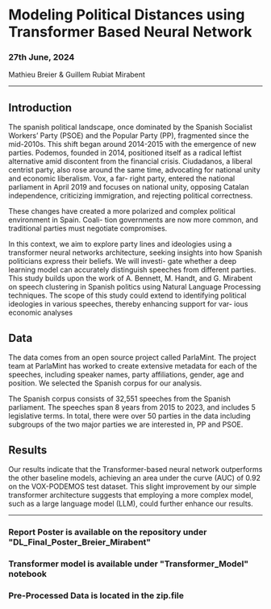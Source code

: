 # Modeling Political Distances using Transformer Based Neural Network

### 27th June, 2024
Mathieu Breier & Guillem Rubiat Mirabent
__________

## Introduction
The spanish political landscape, once dominated by the Spanish Socialist Workers’ Party (PSOE)
and the Popular Party (PP), fragmented since the mid-2010s. This shift began around 2014-2015
with the emergence of new parties. Podemos, founded in 2014, positioned itself as a radical
leftist alternative amid discontent from the financial crisis. Ciudadanos, a liberal centrist party,
also rose around the same time, advocating for national unity and economic liberalism. Vox, a far-
right party, entered the national parliament in April 2019 and focuses on national unity, opposing
Catalan independence, criticizing immigration, and rejecting political correctness.

These changes have created a more polarized and complex political environment in Spain. Coali-
tion governments are now more common, and traditional parties must negotiate compromises.

In this context, we aim to explore party lines and ideologies using a transformer neural networks
architecture, seeking insights into how Spanish politicians express their beliefs. We will investi-
gate whether a deep learning model can accurately distinguish speeches from different parties.
This study builds upon the work of A. Bennett, M. Handt, and G. Mirabent on speech clustering
in Spanish politics using Natural Language Processing techniques. The scope of this study could
extend to identifying political ideologies in various speeches, thereby enhancing support for var-
ious economic analyses

## Data

The data comes from an open source project called ParlaMint. The project team at ParlaMint has
worked to create extensive metadata for each of the speeches, including speaker names, party
affiliations, gender, age and position. We selected the Spanish corpus for our analysis.

The Spanish corpus consists of 32,551 speeches from the Spanish parliament. The speeches span
8 years from 2015 to 2023, and includes 5 legislative terms. In total, there were over 50 parties
in the data including subgroups of the two major parties we are interested in, PP and PSOE.

## Results

Our results indicate that the Transformer-based neural network outperforms the other baseline
models, achieving an area under the curve (AUC) of 0.92 on the VOX-PODEMOS test dataset.
This slight improvement by our simple transformer architecture suggests that employing a more
complex model, such as a large language model (LLM), could further enhance our results.

____________

### Report Poster is available on the repository under "DL_Final_Poster_Breier_Mirabent"
### Transformer model is available under "Transformer_Model" notebook
### Pre-Processed Data is located in the zip.file
